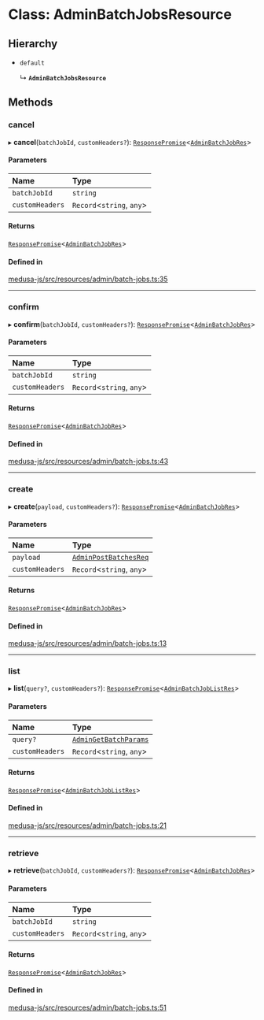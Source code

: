 # Class: AdminBatchJobsResource

## Hierarchy

- `default`

  ↳ **`AdminBatchJobsResource`**

## Methods

### cancel

▸ **cancel**(`batchJobId`, `customHeaders?`): [`ResponsePromise`](../modules/internal.md#responsepromise)<[`AdminBatchJobRes`](../modules/internal-2.md#adminbatchjobres)\>

#### Parameters

| Name | Type |
| :------ | :------ |
| `batchJobId` | `string` |
| `customHeaders` | `Record`<`string`, `any`\> |

#### Returns

[`ResponsePromise`](../modules/internal.md#responsepromise)<[`AdminBatchJobRes`](../modules/internal-2.md#adminbatchjobres)\>

#### Defined in

[medusa-js/src/resources/admin/batch-jobs.ts:35](https://github.com/cloudnepal/medusa/blob/0b0d50b4/packages/medusa-js/src/resources/admin/batch-jobs.ts#L35)

___

### confirm

▸ **confirm**(`batchJobId`, `customHeaders?`): [`ResponsePromise`](../modules/internal.md#responsepromise)<[`AdminBatchJobRes`](../modules/internal-2.md#adminbatchjobres)\>

#### Parameters

| Name | Type |
| :------ | :------ |
| `batchJobId` | `string` |
| `customHeaders` | `Record`<`string`, `any`\> |

#### Returns

[`ResponsePromise`](../modules/internal.md#responsepromise)<[`AdminBatchJobRes`](../modules/internal-2.md#adminbatchjobres)\>

#### Defined in

[medusa-js/src/resources/admin/batch-jobs.ts:43](https://github.com/cloudnepal/medusa/blob/0b0d50b4/packages/medusa-js/src/resources/admin/batch-jobs.ts#L43)

___

### create

▸ **create**(`payload`, `customHeaders?`): [`ResponsePromise`](../modules/internal.md#responsepromise)<[`AdminBatchJobRes`](../modules/internal-2.md#adminbatchjobres)\>

#### Parameters

| Name | Type |
| :------ | :------ |
| `payload` | [`AdminPostBatchesReq`](internal-2.AdminPostBatchesReq.md) |
| `customHeaders` | `Record`<`string`, `any`\> |

#### Returns

[`ResponsePromise`](../modules/internal.md#responsepromise)<[`AdminBatchJobRes`](../modules/internal-2.md#adminbatchjobres)\>

#### Defined in

[medusa-js/src/resources/admin/batch-jobs.ts:13](https://github.com/cloudnepal/medusa/blob/0b0d50b4/packages/medusa-js/src/resources/admin/batch-jobs.ts#L13)

___

### list

▸ **list**(`query?`, `customHeaders?`): [`ResponsePromise`](../modules/internal.md#responsepromise)<[`AdminBatchJobListRes`](../modules/internal-2.md#adminbatchjoblistres)\>

#### Parameters

| Name | Type |
| :------ | :------ |
| `query?` | [`AdminGetBatchParams`](internal-2.AdminGetBatchParams.md) |
| `customHeaders` | `Record`<`string`, `any`\> |

#### Returns

[`ResponsePromise`](../modules/internal.md#responsepromise)<[`AdminBatchJobListRes`](../modules/internal-2.md#adminbatchjoblistres)\>

#### Defined in

[medusa-js/src/resources/admin/batch-jobs.ts:21](https://github.com/cloudnepal/medusa/blob/0b0d50b4/packages/medusa-js/src/resources/admin/batch-jobs.ts#L21)

___

### retrieve

▸ **retrieve**(`batchJobId`, `customHeaders?`): [`ResponsePromise`](../modules/internal.md#responsepromise)<[`AdminBatchJobRes`](../modules/internal-2.md#adminbatchjobres)\>

#### Parameters

| Name | Type |
| :------ | :------ |
| `batchJobId` | `string` |
| `customHeaders` | `Record`<`string`, `any`\> |

#### Returns

[`ResponsePromise`](../modules/internal.md#responsepromise)<[`AdminBatchJobRes`](../modules/internal-2.md#adminbatchjobres)\>

#### Defined in

[medusa-js/src/resources/admin/batch-jobs.ts:51](https://github.com/cloudnepal/medusa/blob/0b0d50b4/packages/medusa-js/src/resources/admin/batch-jobs.ts#L51)
